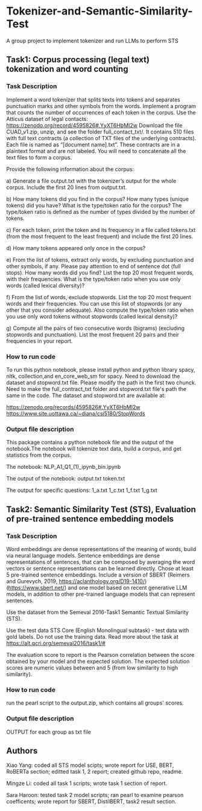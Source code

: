 # Tokenizer-and-Semantic-Similarity-Test
A group project to implement tokenizer and run LLMs to perform STS

## Task1: Corpus processing (legal text) tokenization and word counting

### Task Description

Implement a word tokenizer that splits texts into tokens and separates punctuation marks and other symbols from the words. Implement a program that counts the number of occurrences of each token in the corpus. Use the Atticus dataset of legal contacts: https://zenodo.org/record/4595826#.YyXT6HbMI2w
Download the file CUAD_v1.zip, unzip, and see the folder full_contact_txt/. It contains 510 files with full text contracts (a collection of TXT files of the underlying contracts). Each file is named as “[document name].txt”. These contracts are in a plaintext format and are not labeled. You will need to concatenate all the text files to form a corpus.

Provide the following information about the corpus:

a) Generate a file output.txt with the tokenizer’s output for the whole corpus. Include the first 20 lines from output.txt. <br />

b) How many tokens did you find in the corpus? How many types (unique tokens) did you have? What is the type/token ratio for the corpus? The type/token ratio is defined as the number of types divided by the number of tokens. <br />

c) For each token, print the token and its frequency in a file called tokens.txt (from the most frequent to the least frequent) and include the first 20 lines. <br />

d) How many tokens appeared only once in the corpus? <br />

e) From the list of tokens, extract only words, by excluding punctuation and other symbols, if any. Please pay attention to end of sentence dot (full stops). How many words did you find? List the top 20 most frequent words, with their frequencies. What is the type/token ratio when you use only words (called lexical diversity)? <br />

f) From the list of words, exclude stopwords. List the top 20 most frequent words and their frequencies. You can use this list of stopwords (or any other that you consider adequate). Also compute the type/token ratio when you use only word tokens without stopwords (called lexical density)? <br />

g) Compute all the pairs of two consecutive words (bigrams) (excluding stopwords and punctuation). List the most frequent 20 pairs and their frequencies in your report. <br />

### How to run code

To run this python notebook, please install python and python library spacy, nltk, collection,and en_core_web_sm for spacy.
Need to download the dataset and stopword.txt file. Please modify the path in the first two chunck. Need to make the full_contract_txt folder and stopword.txt file's path the same in the code. The dataset and stopword.txt are available at:

https://zenodo.org/records/4595826#.YyXT6HbMI2w
https://www.site.uottawa.ca/~diana/csi5180/StopWords

### Output file description
This package contains a python notebook file and the output of the notebook.The notebook will tokenize text data, build a corpus, and get statistics from the corpus.

The notebook:
NLP_A1_Q1_(1)_ipynb_bin.ipynb

The output of the notebook:
output.txt
token.txt

The output for specific questions:
1_a.txt
1_c.txt
1_f.txt
1_g.txt


## Task2: Semantic Similarity Test (STS), Evaluation of pre-trained sentence embedding models 

### Task Description

Word embeddings are dense representations of the meaning of words, build via neural language models. Sentence embeddings are dense representations of sentences, that can be composed by averaging the word vectors or sentence representations can be learned directly. Chose at least 5 pre-trained sentence embeddings. Include a version of SBERT (Reimers and Gurevych, 2019, https://aclanthology.org/D19-1410/) (https://www.sbert.net/) and one model based on recent generative LLM models, in addition to other pre-trained language models that can represent sentences.

Use the dataset from the Semeval 2016-Task1 Semantic Textual Similarity (STS).

Use the test data STS Core (English Monolingual subtask) - test data with gold labels.  Do not use the training data. Read more about the task at https://alt.qcri.org/semeval2016/task1/#

The evaluation score to report is the Pearson correlation between the score obtained by your model and the expected solution. The expected solution scores are numeric values between and 5 (from low similarity to high similarity).

### How to run code
run the pearl script to the output.zip, which contains all groups' scores. 

### Output file description

OUTPUT for each group as txt file



## Authors

Xiao Yang: 
coded all STS model scipts; wrote report for USE, BERT, RoBERTa section; editted task 1, 2 report; created github repo, readme.

Mingze Li:
coded all task 1 scripts; wrote task 1 section of report.

Sara Haroon: 
tested task 2 model scripts; ran pearl to examine pearson coefficents; wrote report for SBERT, DistilBERT, task2 result section. 
